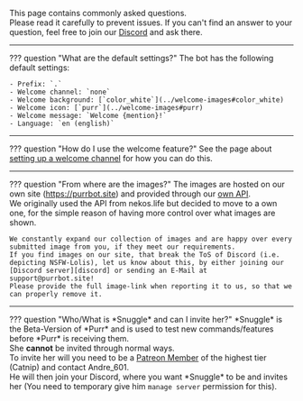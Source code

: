 [Discord]: https://purrbot.site/discord
[nekos.life]: https://nekos.life
[patreon]: https://patreon.com/purrbot

This page contains commonly asked questions.  
Please read it carefully to prevent issues. If you can't find an answer to your question, feel free to join our [Discord] and ask there.

----
??? question "What are the default settings?"
    The bot has the following default settings:
    
    - Prefix: `.`
    - Welcome channel: `none`
    - Welcome background: [`color_white`](../welcome-images#color_white)
    - Welcome icon: [`purr`](../welcome-images#purr)
    - Welcome message: `Welcome {mention}!`
    - Language: `en (english)`

----
??? question "How do I use the welcome feature?"
    See the page about [setting up a welcome channel](../welcome-channel) for how you can do this.

----
??? question "From where are the images?"
    The images are hosted on our own site (https://purrbot.site) and provided through our [own API](/api).  
    We originally used the API from nekos.life but decided to move to a own one, for the simple reason of having more control over what images are shown.
    
    We constantly expand our collection of images and are happy over every submitted image from you, if they meet our requirements.  
    If you find images on our site, that break the ToS of Discord (i.e. depicting NSFW-Lolis), let us know about this, by either joining our [Discord server][discord] or sending an E-Mail at support@purrbot.site!  
    Please provide the full image-link when reporting it to us, so that we can properly remove it.

----
??? question "Who/What is \*Snuggle\* and can I invite her?"
    \*Snuggle\* is the Beta-Version of \*Purr\* and is used to test new commands/features before \*Purr\* is receiving them.  
    She **cannot** be invited through normal ways.  
    To invite her will you need to be a [Patreon Member][patreon] of the highest tier (Catnip) and contact Andre_601.  
    He will then join your Discord, where you want \*Snuggle\* to be and invites her (You need to temporary give him `manage server` permission for this).
